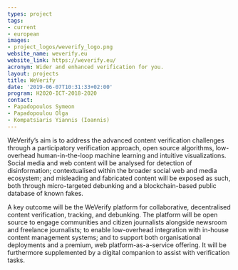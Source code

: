 ```yaml
---
types: project
tags:
- current
- european
images:
- project_logos/weverify_logo.png
website_name: weverify.eu
website_link: https://weverify.eu/
acronym: Wider and enhanced verification for you.
layout: projects
title: WeVerify
date: '2019-06-07T10:31:33+02:00'
program: H2020-ICT-2018-2020
contact:
- Papadopoulos Symeon
- Papadopoulou Olga
- Kompatsiaris Yiannis (Ioannis)
---
```

<p>WeVerify’s aim is to address the advanced content verification challenges through a participatory verification approach, open source algorithms, low-overhead human-in-the-loop machine learning and intuitive visualizations. Social media and web content will be analysed for detection of disinformation; contextualised within the broader social web and media ecosystem; and misleading and fabricated content will be exposed as such, both through micro-targeted debunking and a blockchain-based public database of known fakes.</p>

<p>A key outcome will be the WeVerify platform for collaborative, decentralised content verification, tracking, and debunking. The platform will be open source to engage communities and citizen journalists alongside newsroom and freelance journalists; to enable low-overhead integration with in-house content management systems; and to support both organisational deployments and a premium, web platform-as-a-service offering. It will be furthermore supplemented by a digital companion to assist with verification tasks.</p>
